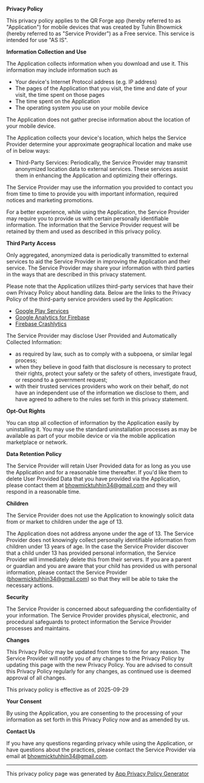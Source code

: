 **Privacy Policy**

This privacy policy applies to the QR Forge app (hereby referred to as "Application") for mobile
devices that was created by Tuhin Bhowmick (hereby referred to as "Service Provider") as a Free
service. This service is intended for use "AS IS".

**Information Collection and Use**

The Application collects information when you download and use it. This information may include
information such as

* Your device's Internet Protocol address (e.g. IP address)
* The pages of the Application that you visit, the time and date of your visit, the time spent on
  those pages
* The time spent on the Application
* The operating system you use on your mobile device

The Application does not gather precise information about the location of your mobile device.

The Application collects your device's location, which helps the Service Provider determine your
approximate geographical location and make use of in below ways:

* Third-Party Services: Periodically, the Service Provider may transmit anonymized location data to
  external services. These services assist them in enhancing the Application and optimizing their
  offerings.

The Service Provider may use the information you provided to contact you from time to time to
provide you with important information, required notices and marketing promotions.

For a better experience, while using the Application, the Service Provider may require you to
provide us with certain personally identifiable information. The information that the Service
Provider request will be retained by them and used as described in this privacy policy.

**Third Party Access**

Only aggregated, anonymized data is periodically transmitted to external services to aid the Service
Provider in improving the Application and their service. The Service Provider may share your
information with third parties in the ways that are described in this privacy statement.

Please note that the Application utilizes third-party services that have their own Privacy Policy
about handling data. Below are the links to the Privacy Policy of the third-party service providers
used by the Application:

* [Google Play Services](https://www.google.com/policies/privacy/)
* [Google Analytics for Firebase](https://firebase.google.com/support/privacy)
* [Firebase Crashlytics](https://firebase.google.com/support/privacy/)

The Service Provider may disclose User Provided and Automatically Collected Information:

* as required by law, such as to comply with a subpoena, or similar legal process;
* when they believe in good faith that disclosure is necessary to protect their rights, protect your
  safety or the safety of others, investigate fraud, or respond to a government request;
* with their trusted services providers who work on their behalf, do not have an independent use of
  the information we disclose to them, and have agreed to adhere to the rules set forth in this
  privacy statement.

**Opt-Out Rights**

You can stop all collection of information by the Application easily by uninstalling it. You may use
the standard uninstallation processes as may be available as part of your mobile device or via the
mobile application marketplace or network.

**Data Retention Policy**

The Service Provider will retain User Provided data for as long as you use the Application and for a
reasonable time thereafter. If you'd like them to delete User Provided Data that you have provided
via the Application, please contact them at bhowmicktuhhin34@gmail.com and they will respond in a
reasonable time.

**Children**

The Service Provider does not use the Application to knowingly solicit data from or market to
children under the age of 13.

The Application does not address anyone under the age of 13\. The Service Provider does not
knowingly collect personally identifiable information from children under 13 years of age. In the
case the Service Provider discover that a child under 13 has provided personal information, the
Service Provider will immediately delete this from their servers. If you are a parent or guardian
and you are aware that your child has provided us with personal information, please contact the
Service Provider (bhowmicktuhhin34@gmail.com) so that they will be able to take the necessary
actions.

**Security**

The Service Provider is concerned about safeguarding the confidentiality of your information. The
Service Provider provides physical, electronic, and procedural safeguards to protect information the
Service Provider processes and maintains.

**Changes**

This Privacy Policy may be updated from time to time for any reason. The Service Provider will
notify you of any changes to the Privacy Policy by updating this page with the new Privacy Policy.
You are advised to consult this Privacy Policy regularly for any changes, as continued use is deemed
approval of all changes.

This privacy policy is effective as of 2025-09-29

**Your Consent**

By using the Application, you are consenting to the processing of your information as set forth in
this Privacy Policy now and as amended by us.

**Contact Us**

If you have any questions regarding privacy while using the Application, or have questions about the
practices, please contact the Service Provider via email at bhowmicktuhhin34@gmail.com.

* * *

This privacy policy page was generated
by [App Privacy Policy Generator](https://app-privacy-policy-generator.nisrulz.com/)